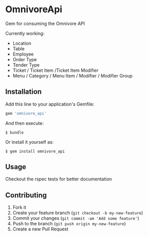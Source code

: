# OmnivoreApi

Gem for consuming the Omnivore API

Currently working:
* Location
* Table
* Employee
* Order Type
* Tender Type
* Ticket / Ticket Item /Ticket Item Modifier
* Menu / Category / Menu Item / Modifier / Modifier Group


## Installation

Add this line to your application's Gemfile:

```ruby
gem 'omnivore_api'
```

And then execute:

    $ bundle

Or install it yourself as:

    $ gem install omnivore_api

## Usage

Checkout the rspec tests for better documentation

## Contributing

1. Fork it
2. Create your feature branch (`git checkout -b my-new-feature`)
3. Commit your changes (`git commit -am 'Add some feature'`)
4. Push to the branch (`git push origin my-new-feature`)
5. Create a new Pull Request
